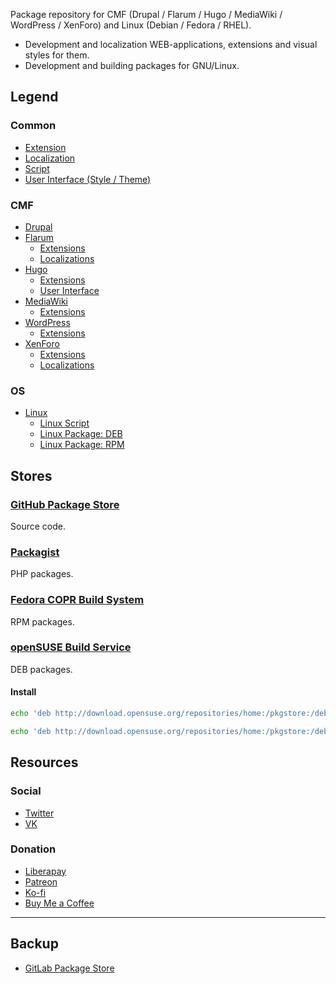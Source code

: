 Package repository for CMF (Drupal / Flarum / Hugo / MediaWiki / WordPress / XenForo) and Linux (Debian / Fedora / RHEL).

- Development and localization WEB-applications, extensions and visual styles for them.
- Development and building packages for GNU/Linux.

## Legend

### Common

- [Extension](https://github.com/search?q=topic:extension+org:pkgstore&amp;type=Repositories)
- [Localization](https://github.com/search?q=topic:l10n+org:pkgstore&amp;type=Repositories)
- [Script](https://github.com/search?q=topic:script+org:pkgstore&amp;type=Repositories)
- [User Interface (Style / Theme)](https://github.com/search?q=topic:ui+org:pkgstore&amp;type=Repositories)

### CMF

- [Drupal](https://github.com/search?q=topic:drupal+org:pkgstore&amp;type=Repositories)
- [Flarum](https://github.com/search?q=topic:flarum+org:pkgstore&amp;type=Repositories)
  - [Extensions](https://github.com/search?q=topic:flarum+topic:extension+org:pkgstore&amp;type=Repositories)
  - [Localizations](https://github.com/search?q=topic:flarum+topic:l10n+org:pkgstore&amp;type=Repositories)
- [Hugo](https://github.com/search?q=topic:hugo+org:pkgstore&amp;type=Repositories)
  - [Extensions](https://github.com/search?q=topic:hugo+topic:extension+org:pkgstore&amp;type=Repositories)
  - [User Interface](https://github.com/search?q=topic:hugo+topic:ui+org:pkgstore&amp;type=Repositories)
- [MediaWiki](https://github.com/search?q=topic:mediawiki+org:pkgstore&amp;type=Repositories)
  - [Extensions](https://github.com/search?q=topic:mediawiki+topic:extension+org:pkgstore&amp;type=Repositories)
- [WordPress](https://github.com/search?q=topic:wordpress+org:pkgstore&amp;type=Repositories)
  - [Extensions](https://github.com/search?q=topic:wordpress+topic:extension+org:pkgstore&amp;type=Repositories)
- [XenForo](https://github.com/search?q=topic:xenforo+org:pkgstore&amp;type=Repositories)
  - [Extensions](https://github.com/search?q=topic:xenforo+topic:extension+org:pkgstore&amp;type=Repositories)
  - [Localizations](https://github.com/search?q=topic:xenforo+topic:l10n+org:pkgstore&amp;type=Repositories)

### OS

- [Linux](https://github.com/search?q=topic:linux+org:pkgstore&amp;type=Repositories)
  - [Linux Script](https://github.com/search?q=topic:linux+topic:script+org:pkgstore&amp;type=Repositories)
  - [Linux Package: DEB](https://github.com/search?q=topic:linux+topic:deb+org:pkgstore&amp;type=Repositories)
  - [Linux Package: RPM](https://github.com/search?q=topic:linux+topic:rpm+org:pkgstore&amp;type=Repositories)

## Stores

### [GitHub Package Store](https://github.com/pkgstore)

Source code.

### [Packagist](https://packagist.org/packages/pkgstore)

PHP packages.

### [Fedora COPR Build System](https://copr.fedorainfracloud.org/coprs/pkgstore)

RPM packages.

### [openSUSE Build Service](https://build.opensuse.org/users/pkgstore)

DEB packages.

#### Install

```sh
echo 'deb http://download.opensuse.org/repositories/home:/pkgstore:/deb/Debian_11/ /' | tee /etc/apt/sources.list.d/home:pkgstore:deb.list && curl -fsSL 'https://download.opensuse.org/repositories/home:pkgstore:deb/Debian_11/Release.key' | gpg --dearmor | tee /etc/apt/trusted.gpg.d/home_pkgstore_deb.gpg > /dev/null && apt update
```

```sh
echo 'deb http://download.opensuse.org/repositories/home:/pkgstore:/deb-ext/Debian_11/ /' | tee /etc/apt/sources.list.d/home:pkgstore:deb-ext.list && curl -fsSL 'https://download.opensuse.org/repositories/home:pkgstore:deb-ext/Debian_11/Release.key' | gpg --dearmor | tee /etc/apt/trusted.gpg.d/home_pkgstore_deb-ext.gpg > /dev/null && apt update
```

## Resources

### Social

- [Twitter](https://twitter.com/pkgstore)
- [VK](https://vk.com/pkgstore)

### Donation

- [Liberapay](https://liberapay.com/pkgstore)
- [Patreon](https://patreon.com/pkgstore)
- [Ko-fi](https://ko-fi.com/pkgstore)
- [Buy Me a Coffee](https://buymeacoffee.com/pkgstore)

---

## Backup

- [GitLab Package Store](https://gitlab.com/pkgstore)
